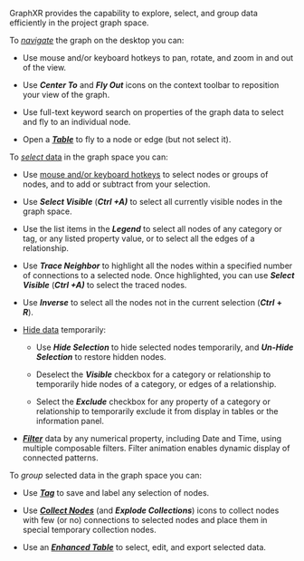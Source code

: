 GraphXR provides the capability to explore, select, and group data efficiently in the project graph space.

To [_navigate_](https://kineviz.atlassian.net/wiki/spaces/~5fb2d973d670b8006e5d6cbd/pages/1719536304/Navigating+the+Graph) the graph on the desktop you can:

*   Use mouse and/or keyboard hotkeys to pan, rotate, and zoom in and out of the view.
    
*   Use _**Center To**_ and _**Fly Out**_ icons on the context toolbar to reposition your view of the graph.
    
*   Use full-text keyword search on properties of the graph data to select and fly to an individual node.
    
*   Open a [_**Table**_](https://kineviz.atlassian.net/wiki/spaces/~5fb2d973d670b8006e5d6cbd/pages/1719536796/Using+Tables) to fly to a node or edge (but not select it).
    

To [_select_ data](https://kineviz.atlassian.net/wiki/spaces/~5fb2d973d670b8006e5d6cbd/pages/1719536399/Selecting+Graph+Data) in the graph space you can:

*   Use [mouse and/or keyboard hotkeys](https://kineviz.atlassian.net/wiki/spaces/~5fb2d973d670b8006e5d6cbd/pages/1719537075/Shortcut+Keys+Reference) to select nodes or groups of nodes, and to add or subtract from your selection.
    
*   Use _**Select Visible**_ (_**Ctrl +A)**_ to select all currently visible nodes in the graph space.
    
*   Use the list items in the _**Legend**_ to select all nodes of any category or tag, or any listed property value, or to select all the edges of a relationship.
    
*   Use _**Trace Neighbor**_ to highlight all the nodes within a specified number of connections to a selected node. Once highlighted, you can use _**Select Visible**_ (_**Ctrl +A)**_ to select the traced nodes.
    
*   Use _**Inverse**_ to select all the nodes not in the current selection (_**Ctrl**_ **+** _**R**_).
    
*   [Hide data](https://kineviz.atlassian.net/wiki/spaces/~5fb2d973d670b8006e5d6cbd/pages/1719536566/Hiding+Data) temporarily:
    
    *   Use _**Hide Selection**_ to hide selected nodes temporarily, and _**Un-Hide Selection**_ to restore hidden nodes.
        
    *   Deselect the _**Visible**_ checkbox for a category or relationship to temporarily hide nodes of a category, or edges of a relationship.
        
    *   Select the _**Exclude**_ checkbox for any property of a category or relationship to temporarily exclude it from display in tables or the information panel.
        
*   [_**Filter**_](https://kineviz.atlassian.net/wiki/spaces/~5fb2d973d670b8006e5d6cbd/pages/1719536681/Filtering+Graph+Data) data by any numerical property, including Date and Time, using multiple composable filters. Filter animation enables dynamic display of connected patterns.
    

To _group_ selected data in the graph space you can:

*   Use [_**Tag**_](https://kineviz.atlassian.net/wiki/spaces/~5fb2d973d670b8006e5d6cbd/pages/1719536834/Tagging+Nodes) to save and label any selection of nodes.
    
*   Use [_**Collect Nodes**_](https://kineviz.atlassian.net/wiki/spaces/~5fb2d973d670b8006e5d6cbd/pages/1719536902/Using+Collections) (and _**Explode Collections**_) icons to collect nodes with few (or no) connections to selected nodes and place them in special temporary collection nodes.
    
*   Use an [_**Enhanced Table**_](https://kineviz.atlassian.net/wiki/spaces/~5fb2d973d670b8006e5d6cbd/pages/1719536796/Using+Tables) to select, edit, and export selected data.